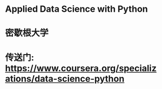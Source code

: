 # Applied Data Science with Python
# 密歇根大学
# 传送门: https://www.coursera.org/specializations/data-science-python
